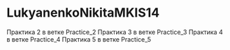 # LukyanenkoNikitaMKIS14
Практика 2 в ветке Practice_2
Практика 3 в ветке Practice_3
Практика 4 в ветке Practice_4
Практика 5 в ветке Practice_5
